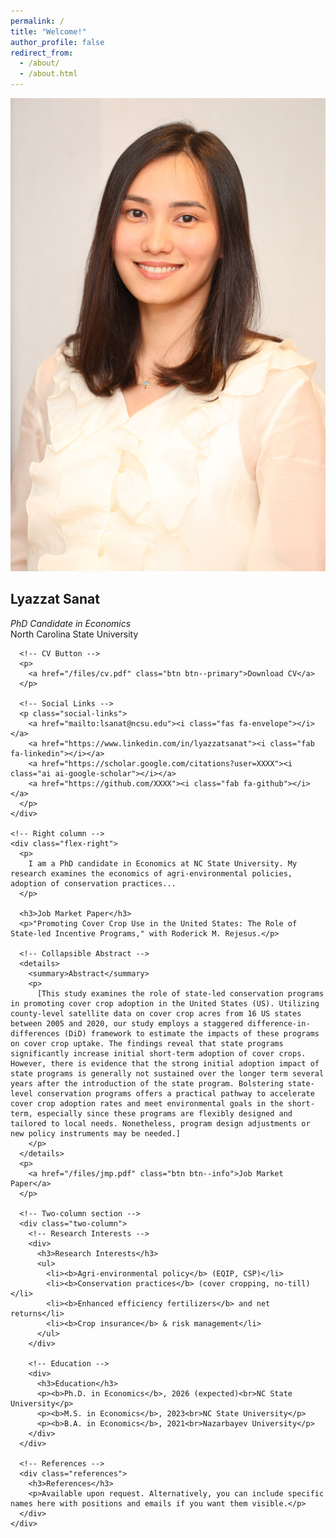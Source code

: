 ```yaml
---
permalink: /
title: "Welcome!"
author_profile: false
redirect_from: 
  - /about/
  - /about.html
---
```


<div class="page-container">
  <div class="flex-container">
    <!-- Left column -->
    <div class="flex-left">
      <img src="/images/Headshot_LS.jpg" alt="Lyazzat Sanat">
      <h2>Lyazzat Sanat</h2>
      <p><em>PhD Candidate in Economics</em><br>North Carolina State University</p>
      
      <!-- CV Button -->
      <p>
        <a href="/files/cv.pdf" class="btn btn--primary">Download CV</a>
      </p>

      <!-- Social Links -->
      <p class="social-links">
        <a href="mailto:lsanat@ncsu.edu"><i class="fas fa-envelope"></i></a>
        <a href="https://www.linkedin.com/in/lyazzatsanat"><i class="fab fa-linkedin"></i></a>
        <a href="https://scholar.google.com/citations?user=XXXX"><i class="ai ai-google-scholar"></i></a>
        <a href="https://github.com/XXXX"><i class="fab fa-github"></i></a>
      </p>
    </div>

    <!-- Right column -->
    <div class="flex-right">
      <p>
        I am a PhD candidate in Economics at NC State University. My research examines the economics of agri-environmental policies, adoption of conservation practices...
      </p>
      
      <h3>Job Market Paper</h3>
      <p>"Promoting Cover Crop Use in the United States: The Role of State-led Incentive Programs," with Roderick M. Rejesus.</p>
      
      <!-- Collapsible Abstract -->
      <details>
        <summary>Abstract</summary>
        <p>
          [This study examines the role of state-led conservation programs in promoting cover crop adoption in the United States (US). Utilizing county-level satellite data on cover crop acres from 16 US states between 2005 and 2020, our study employs a staggered difference-in-differences (DiD) framework to estimate the impacts of these programs on cover crop uptake. The findings reveal that state programs significantly increase initial short-term adoption of cover crops. However, there is evidence that the strong initial adoption impact of state programs is generally not sustained over the longer term several years after the introduction of the state program. Bolstering state-level conservation programs offers a practical pathway to accelerate cover crop adoption rates and meet environmental goals in the short-term, especially since these programs are flexibly designed and tailored to local needs. Nonetheless, program design adjustments or new policy instruments may be needed.]
        </p>
      </details>
      <p>
        <a href="/files/jmp.pdf" class="btn btn--info">Job Market Paper</a>
      </p>

      <!-- Two-column section -->
      <div class="two-column">
        <!-- Research Interests -->
        <div>
          <h3>Research Interests</h3>
          <ul>
            <li><b>Agri-environmental policy</b> (EQIP, CSP)</li>
            <li><b>Conservation practices</b> (cover cropping, no-till)</li>
            <li><b>Enhanced efficiency fertilizers</b> and net returns</li>
            <li><b>Crop insurance</b> & risk management</li>
          </ul>
        </div>

        <!-- Education -->
        <div>
          <h3>Education</h3>
          <p><b>Ph.D. in Economics</b>, 2026 (expected)<br>NC State University</p>
          <p><b>M.S. in Economics</b>, 2023<br>NC State University</p>
          <p><b>B.A. in Economics</b>, 2021<br>Nazarbayev University</p>
        </div>
      </div>

      <!-- References -->
      <div class="references">
        <h3>References</h3>
        <p>Available upon request. Alternatively, you can include specific names here with positions and emails if you want them visible.</p>
      </div>
    </div>
  </div>
</div>
